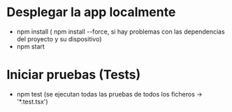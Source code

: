 # Desplegar la app localmente
 - npm install ( npm install --force, si hay problemas con las dependencias del proyecto y su dispositivo)
 - npm start

# Iniciar pruebas (Tests)
 - npm test (se ejecutan todas las pruebas de todos los ficheros -> '*.test.tsx')
